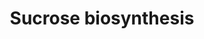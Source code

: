 ---
authors:
- Anwesha
- Eweitz
description: This event has been computationally inferred from an event that has been
  demonstrated in another species.<p>The inference is based on Ensembl Compara orthology
  projection. Briefly, reactions for which all involved PhysicalEntities (in input,
  output and catalyst) have a mapped ortholog or paralog are inferred to the other
  species. High-level events are also inferred for these events to allow for easier
  navigation.<p>Details of projection methods and parameters may be found <a href="/projection.html">here.</a><p>  Source:[http://plantreactome.gramene.org/
  Plant Reactome].
last-edited: 2021-05-26
organisms:
- Zea mays
redirect_from:
- /index.php/Pathway:WP3073
- /instance/WP3073
schema-jsonld:
- '@context': https://schema.org/
  '@id': https://wikipathways.github.io/pathways/WP3073.html
  '@type': Dataset
  creator:
    '@type': Organization
    name: WikiPathways
  description: This event has been computationally inferred from an event that has
    been demonstrated in another species.<p>The inference is based on Ensembl Compara
    orthology projection. Briefly, reactions for which all involved PhysicalEntities
    (in input, output and catalyst) have a mapped ortholog or paralog are inferred
    to the other species. High-level events are also inferred for these events to
    allow for easier navigation.<p>Details of projection methods and parameters may
    be found <a href="/projection.html">here.</a><p>  Source:[http://plantreactome.gramene.org/
    Plant Reactome].
  keywords:
  - UTP
  - H2O
  - Fru(6)P
  - Glc1P
  - Homologues of
  - UDP-Glc
  - Fru
  - PPi
  - Pi
  - phosphoglucomutase
  - sucrose-6-phosphate
  - sucrose-phosphate
  - G6P
  - GRMZM2G055489
  - (LOC_OS09G38030.1)
  - UTP--glucose-1-phosphate
  - uridylyltransferase
  - sucrose synthase
  - UDP
  - Suc
  - synthase
  license: CC0
  name: Sucrose biosynthesis
seo: CreativeWork
title: Sucrose biosynthesis
wpid: WP3073
---